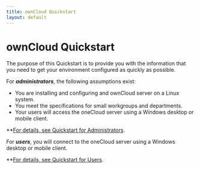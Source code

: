```yaml
---
title: ownCloud Quickstart
layout: default
---
```


# ownCloud Quickstart
The purpose of this Quickstart is to provide you with the information that you need to get your environment configured as quickly as possible. 

For ***administrators***, the following assumptions exist:
* You are installing and configuring and ownCloud server on a Linux system.
* You meet the specifications for small workgroups and departments.
* Your users will access the oneCloud server using a Windows desktop or mobile client.

**[For details, see Quickstart for Administrators](./admins.html).

For ***users***, you will connect to the oneCloud server using a Windows desktop or mobile client.

**[For details, see Quickstart for Users](./users.html).
